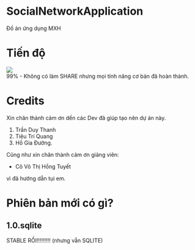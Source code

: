 # SocialNetworkApplication
Đồ án ứng dụng MXH
# Tiến độ
![](https://geps.dev/progress/99)\
99% - Không có làm SHARE nhưng mọi tính năng cơ bản đã hoàn thành.
# Credits
Xin chân thành cảm ơn dến các Dev đã giúp tạo nên dự án này.
1. Trần Duy Thanh
2. Tiêu Trí Quang
3. Hồ Gia Đường.

Cũng như xin chân thành cảm ơn giảng viên:

- Cô Võ Thị Hồng Tuyết

vì đã hướng dẫn tụi em.

# Phiên bản mới có gì?
## 1.0.sqlite
STABLE RỒI!!!!!!!!! (nhưng vẫn SQLITE)
